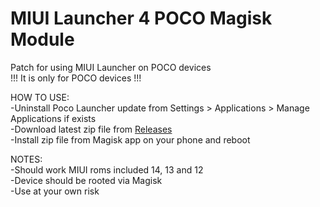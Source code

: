 # MIUI Launcher 4 POCO Magisk Module
Patch for using MIUI Launcher on POCO devices  
!!! It is only for POCO devices !!!  
  
HOW TO USE:  
-Uninstall Poco Launcher update from Settings > Applications > Manage Applications if exists  
-Download latest zip file from [Releases](https://github.com/symbuzzer/MIUI-Launcher-4-POCO-Magisk-Module/releases)  
-Install zip file from Magisk app on your phone and reboot  
  
NOTES:   
-Should work MIUI roms included 14, 13 and 12  
-Device should be rooted via Magisk  
-Use at your own risk  
